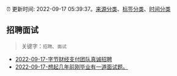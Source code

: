 :alarm_clock: 更新时间: 2022-09-17 05:39:37。[来源分类](../README.md)、[标签分类](../TAGS.md)、[时间分类](../TIMELINE.md)

## 招聘面试


> 关键字：`招聘`、`面试`



- [2022-09-17-字节财经支付团队真诚招聘](https://www.v2ex.com/t/880760) 
- [2022-09-17-想起几年前刚毕业有一道面试题。](https://www.v2ex.com/t/880756) 